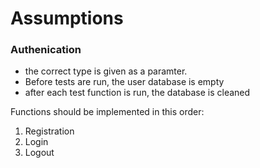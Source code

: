 # Assumptions

### **Authenication**

-  the correct type is given as a paramter.
-  Before tests are run, the user database is empty 
-  after each test function is run, the database is cleaned 

Functions should be implemented in this order:
1. Registration
2. Login
3. Logout
